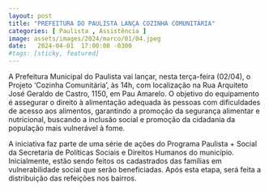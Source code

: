 ```yaml
---
layout: post
title: "PREFEITURA DO PAULISTA LANÇA COZINHA COMUNITÁRIA"
categories: [ Paulista , Assistência ]
image: assets/images/2024/marco/01/04.jpeg
date:   2024-04-01  17:00:00 -0300
#tags: [sticky, featured]
---
```

A Prefeitura Municipal do Paulista vai lançar, nesta terça-feira (02/04), o Projeto ‘Cozinha Comunitária’, às 14h, com localização na Rua Arquiteto José Geraldo de Castro, 1150, em Pau Amarelo. O objetivo do equipamento é assegurar o direito à alimentação adequada às pessoas com dificuldades de acesso aos alimentos, garantindo a promoção da segurança alimentar e nutricional, buscando a inclusão social e promoção da cidadania da população mais vulnerável à fome.

A iniciativa faz parte de uma série de ações do Programa Paulista + Social da Secretaria de Políticas Sociais e Direitos Humanos do município. Inicialmente, estão sendo feitos os cadastrados das famílias em vulnerabilidade social que serão beneficiadas. Após esta etapa, será feita a distribuição das refeições nos bairros.